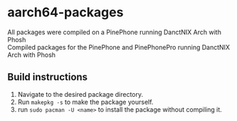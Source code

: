 # aarch64-packages
All packages were compiled on a PinePhone running DanctNIX Arch with Phosh <br>
Compiled packages for the PinePhone and PinePhonePro running DanctNIX Arch with Phosh

## Build instructions
1. Navigate to the desired package directory.
2. Run `makepkg -s` to make the package yourself.
3. run `sudo pacman -U <name>` to install the package without compiling it.
